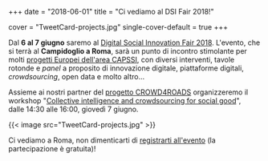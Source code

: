+++
date = "2018-06-01"
title = "Ci vediamo al DSI Fair 2018!"

cover = "TweetCard-projects.jpg"
single-cover-default = true
+++

Dal **6 al 7 giugno** saremo al [Digital Social Innovation Fair&nbsp;2018](https://dsifair.eu).
L'evento, che si terrà al **Campidoglio a Roma**, sarà un punto di incontro stimolante per molti [progetti Europei dell'area CAPSSI](https://capssi.eu/), con diversi interventi, tavole rotonde e *panel* a proposito di innovazione digitale, piattaforme digitali, *crowdsourcing*, open&nbsp;data e molto altro&hellip;

Assieme ai nostri partner del [progetto CROWD4ROADS](http://www.c4rs.eu) organizzeremo il workshop "[Collective intelligence and crowdsourcing for social good](https://dsifair.eu/collective-intelligence-and-crowdsourcing-for-social-good/)", dalle&nbsp;14:30 alle&nbsp;16:00, giovedì 7&nbsp;giugno.

{{< image src="TweetCard-projects.jpg" >}}

Ci vediamo a Roma, non dimenticarti di [registrarti all'evento](https://dsifair.eu/registration) (la partecipazione è gratuita)!
